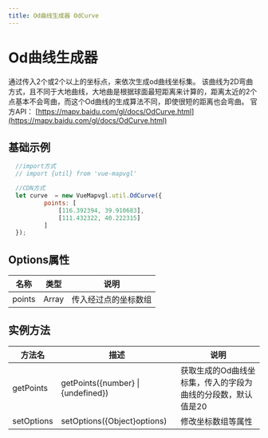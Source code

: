 ```yaml
---
title: Od曲线生成器 OdCurve
---
```


# Od曲线生成器
通过传入2个或2个以上的坐标点，来依次生成od曲线坐标集。
该曲线为2D弯曲方式，且不同于大地曲线，大地曲是根据球面最短距离来计算的，距离太近的2个点基本不会弯曲，而这个Od曲线的生成算法不同，即使很短的距离也会弯曲。
官方API： [https://mapv.baidu.com/gl/docs/OdCurve.html](https://mapv.baidu.com/gl/docs/OdCurve.html)

## 基础示例
```js
  //import方式
  // import {util} from 'vue-mapvgl'

  //CDN方式
  let curve  = new VueMapvgl.util.OdCurve({
          points: [
              [116.392394, 39.910683],
              [111.432322, 40.222315]
          ]
  });
```


## Options属性

名称 | 类型 | 说明
---|:---:|---
points | Array | 传入经过点的坐标数组

## 实例方法
方法名 | 描述 | 说明
--- | --- | ---
getPoints | getPoints({number} &#124; {undefined}) | 获取生成的Od曲线坐标集，传入的字段为曲线的分段数，默认值是20
setOptions | setOptions({Object}options) | 修改坐标数组等属性
